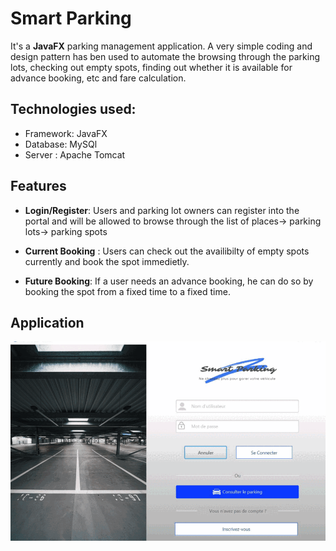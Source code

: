 # Smart Parking

It's a **JavaFX** parking management application.
A very simple coding and design pattern has ben used to automate the browsing through the parking lots, checking out empty spots, finding out whether it is available for advance booking, etc and fare calculation.

## Technologies used:
- Framework: JavaFX
- Database: MySQl
- Server :  Apache Tomcat

## Features

- **Login/Register**: Users and parking lot owners can register into the portal and will be allowed to browse through the list of places-> parking lots-> parking spots

- **Current Booking** : Users can check out the availibilty of empty spots currently and book the spot immedietly.

- **Future Booking**:  If a user needs an advance booking, he can do so by booking the spot from a fixed time to a fixed time.

## Application

![Application](https://github.com/AbdoulBaguiM/SmartParking/blob/main/application.gif)
